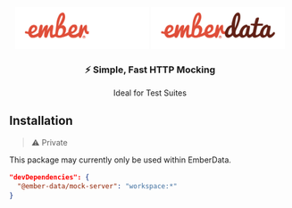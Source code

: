  <p align="center">
  <img
    class="project-logo"
    src="./ember-data-logo-dark.svg#gh-dark-mode-only"
    alt="EmberData MockServer"
    width="240px"
    title="EmberData MockServer"
    />
  <img
    class="project-logo"
    src="./ember-data-logo-light.svg#gh-light-mode-only"
    alt="EmberData MockServer"
    width="240px"
    title="EmberData MockServer"
    />
</p>

<h3 align="center">⚡️ Simple, Fast HTTP Mocking</h3>
<p align="center">Ideal for Test Suites</p>

## Installation

> ⚠️ Private

This package may currently only be used within EmberData.

```json
"devDependencies": {
  "@ember-data/mock-server": "workspace:*"
}
```
